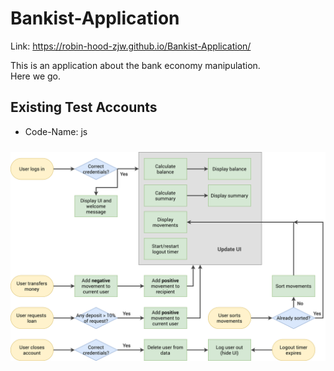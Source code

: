 # Bankist-Application<br>
Link: https://robin-hood-zjw.github.io/Bankist-Application/

<body>
  <section>This is an application about the bank economy manipulation.</section>
  <section>Here we go.</section>
  <section>
    <h1>Existing Test Accounts</h1>
    <ul>
      <li>Code-Name: js</li>
    </ul>
  </section>
</body>

<img src="Bankist-flowchart.png" width="800px" style="margin: 10px auto" alt="flowchart">
